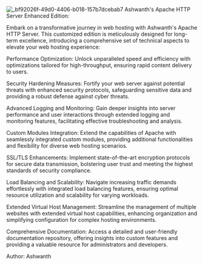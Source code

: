 ![_bf92026f-49d0-4406-b018-157b7dcebab7](https://github.com/Ashwanth-Circuit-surge/Ashwanth-Apache-HTTP-Server/assets/157686695/f60a7443-f9d7-4705-b788-6f6713a5664e)
Ashwanth's Apache HTTP Server Enhanced Edition:

Embark on a transformative journey in web hosting with Ashwanth's Apache HTTP Server. This customized edition is meticulously designed for long-term excellence, introducing a comprehensive set of technical aspects to elevate your web hosting experience:

Performance Optimization: Unlock unparalleled speed and efficiency with optimizations tailored for high-throughput, ensuring rapid content delivery to users.

Security Hardening Measures: Fortify your web server against potential threats with enhanced security protocols, safeguarding sensitive data and providing a robust defense against cyber threats.

Advanced Logging and Monitoring: Gain deeper insights into server performance and user interactions through extended logging and monitoring features, facilitating effective troubleshooting and analysis.

Custom Modules Integration: Extend the capabilities of Apache with seamlessly integrated custom modules, providing additional functionalities and flexibility for diverse web hosting scenarios.

SSL/TLS Enhancements: Implement state-of-the-art encryption protocols for secure data transmission, bolstering user trust and meeting the highest standards of security compliance.

Load Balancing and Scalability: Navigate increasing traffic demands effortlessly with integrated load balancing features, ensuring optimal resource utilization and scalability for varying workloads.

Extended Virtual Host Management: Streamline the management of multiple websites with extended virtual host capabilities, enhancing organization and simplifying configuration for complex hosting environments.

Comprehensive Documentation: Access a detailed and user-friendly documentation repository, offering insights into custom features and providing a valuable resource for administrators and developers.

Author: Ashwanth
